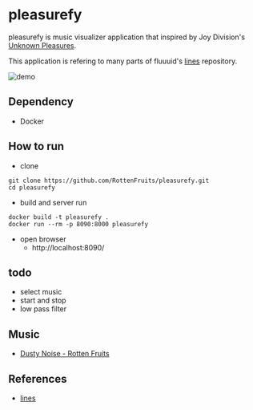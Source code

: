 # pleasurefy

pleasurefy is music visualizer application that inspired by Joy Division's [Unknown Pleasures](https://musicbrainz.org/release-group/42352def-1aab-3000-b548-895ebd869cb6).

This application is refering to many parts of fluuuid's [lines](https://github.com/fluuuid/labs/tree/master/lines) repository.

![demo](https://github.com/RottenFruits/pleasurefy/blob/master/gif/g1.gif?raw=true)

## Dependency
- Docker

## How to run
- clone
```
git clone https://github.com/RottenFruits/pleasurefy.git
cd pleasurefy
```

- build and server run
```
docker build -t pleasurefy .
docker run --rm -p 8090:8000 pleasurefy
```

- open browser
    - http://localhost:8090/

## todo

- select music
- start and stop
- low pass filter

## Music
- [Dusty Noise - Rotten Fruits](https://corecorecords.bandcamp.com/album/miscellaneous)

## References

- [lines](https://labs.fluuu.id/lines/)

